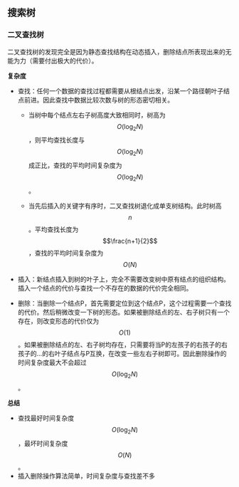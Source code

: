 ## 搜索树

### 二叉查找树

二叉查找树的发现完全是因为静态查找结构在动态插入，删除结点所表现出来的无能为力（需要付出极大的代价）。

**复杂度**

* 查找：任何一个数据的查找过程都需要从根结点出发，沿某一个路径朝叶子结点前进。因此查找中数据比较次数与树的形态密切相关。
   - 当树中每个结点左右子树高度大致相同时，树高为$$O(\log_2{N})$$，则平均查找长度与$$O(\log_2{N})$$成正比，查找的平均时间复杂度为$$O(\log_2{N})$$。

   - 当先后插入的关键字有序时，二叉查找树退化成单支树结构。此时树高$$n$$。平均查找长度为$$\frac{n+1}{2}$$，查找的平均时间复杂度为$$O(N)$$

* 插入：新结点插入到树的叶子上，完全不需要改变树中原有结点的组织结构。插入一个结点的代价与查找一个不存在的数据的代价完全相同。

* 删除：当删除一个结点P，首先需要定位到这个结点P，这个过程需要一个查找的代价。然后稍微改变一下树的形态。如果被删除结点的左、右子树只有一个存在，则改变形态的代价仅为$$O(1)$$。如果被删除结点的左、右子树均存在，只需要将当P的左孩子的右孩子的右孩子的...的右叶子结点与P互换，在改变一些左右子树即可。因此删除操作的时间复杂度最大不会超过$$O(\log_2{N})$$。
   

**总结**

* 查找最好时间复杂度$$O(\log_2{N})$$，最坏时间复杂度$$O(N)$$。
* 插入删除操作算法简单，时间复杂度与查找差不多



